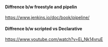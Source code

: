 
#### Diffrence b/w freestyle and pipelin
https://www.jenkins.io/doc/book/pipeline/


#### Diffrence b/w scripted vs Declarative
https://www.youtube.com/watch?v=Ei_Nk14vruE
